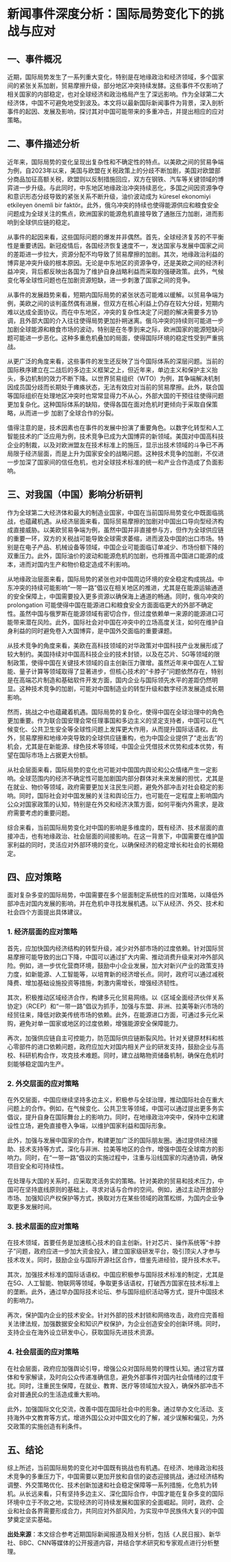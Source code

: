 # 新闻事件深度分析：国际局势变化下的挑战与应对

## 一、事件概况

近期，国际局势发生了一系列重大变化，特别是在地缘政治和经济领域，多个国家间的紧张关系加剧，贸易摩擦升级，部分地区冲突持续发酵。这些事件不仅影响了相关国家的内部稳定，也对全球经济和政治格局产生了深远影响。作为全球第二大经济体，中国不可避免地受到波及。本文将以最新国际新闻事件为背景，深入剖析事件的起因、发展及影响，探讨其对中国可能带来的多重冲击，并提出相应的应对策略。

## 二、事件描述分析

近年来，国际局势的变化呈现出复杂性和不确定性的特点。以美欧之间的贸易争端为例，自2023年以来，美国与欧盟在关税政策上的分歧不断加剧，美国对欧盟部分商品加征高额关税，欧盟则以反制措施回应，双方在钢铁、汽车等关键领域的博弈进一步升级。与此同时，中东地区地缘政治冲突持续恶化，多国之间因资源争夺和意识形态分歧导致的紧张关系不断升级，油价波动成为 küresel ekonomiyi etkileyen önemli bir faktör。此外，俄乌冲突的持续也使得能源供应和粮食安全问题成为全球关注的焦点，欧洲国家的能源危机直接导致了通胀压力加剧，进而影响到全球供应链的稳定。

从事件的起因来看，这些国际问题的爆发并非偶然。首先，全球经济复苏的不平衡性是重要诱因。新冠疫情后，各国经济恢复速度不一，发达国家与发展中国家之间的差距进一步拉大，资源分配不均导致了贸易摩擦的加剧。其次，地缘政治利益的博弈是冲突升级的根本原因。无论是中东地区的资源争夺，还是美欧之间的经济利益冲突，背后都反映出各国为了维护自身战略利益而采取的强硬政策。此外，气候变化等全球性问题也在加剧资源短缺，进一步刺激了国家之间的竞争。

从事件的发展趋势来看，短期内国际局势的紧张状态可能难以缓解。以贸易争端为例，美欧之间的谈判虽然偶有进展，但双方在核心利益上仍存在较大分歧，短期内难以达成全面协议。而在中东地区，冲突的复杂性决定了问题的解决需要多方协调，且外部大国的介入往往使得局势更加扑朔迷离。俄乌冲突的持续则可能进一步加剧全球能源和粮食市场的波动，特别是在冬季到来之际，欧洲国家的能源短缺问题可能进一步恶化。这种多重危机叠加的局面，使得国际环境的稳定性受到严重挑战。

从更广泛的角度来看，这些事件的发生还反映了当今国际体系的深层问题。当前的国际秩序建立在二战后的多边主义框架之上，但近年来，单边主义和保护主义抬头，多边机制的效力不断下降。以世界贸易组织（WTO）为例，其争端解决机制因成员国分歧而长期处于瘫痪状态，无法有效应对当前的贸易摩擦。此外，联合国等国际组织在处理地区冲突时也常常显得力不从心，外部大国的干预往往使得问题更加复杂化。这种国际体系的缺陷，使得各国在面对危机时更倾向于采取自保策略，从而进一步 加剧了全球合作的分裂。

值得注意的是，技术因素也在事件的发展中扮演了重要角色。以数字化转型和人工智能技术的广泛应用为例，技术竞争已成为大国博弈的新领域。美国对中国高科技企业的制裁，以及对欧洲盟友在技术标准上的施压，显示出技术领域的斗争已不再局限于经济层面，而是上升为国家安全的战略问题。这种技术竞争的加剧，不仅进一步加深了国家间的信任危机，也对全球技术标准的统一和产业合作造成了负面影响。

## 三、对我国（中国）影响分析研判

作为全球第二大经济体和最大的制造业国家，中国在当前国际局势变化中既面临挑战，也蕴藏机遇。从经济层面来看，国际贸易摩擦的加剧对中国出口导向型经济构成直接威胁。以美欧贸易争端为例，虽然中国并非直接参与方，但作为全球供应链的重要一环，双方的关税战可能导致全球需求萎缩，进而波及中国的出口市场。特别是在电子产品、机械设备等领域，中国企业可能面临订单减少、市场份额下降的双重压力。此外，国际油价的波动和能源危机的加剧，也将推高中国进口能源的成本，进而对国内生产和物价稳定造成不利影响。

从地缘政治层面来看，国际局势的紧张也对中国周边环境的安全稳定构成挑战。中东冲突的持续可能影响“一带一路”倡议在相关地区的推进，尤其是在能源运输通道的安全保障上，中国需要投入更多资源以确保海上通道的畅通。同时，俄乌冲突的 prolongation 可能使得中国在能源进口和粮食安全方面面临更大的外部不确定性。虽然中国与俄罗斯在能源领域有密切合作，但过度依赖单一来源的能源进口可能带来潜在风险。此外，国际社会对中国在冲突中的立场高度关注，如何在维护自身利益的同时避免卷入大国博弈，是中国外交面临的重要课题。

从技术竞争的角度来看，美欧在高科技领域的对华政策对中国科技产业发展形成了较大制约。美国持续对中国高科技企业的技术封锁，以及在芯片、5G等领域的限制政策，使得中国在关键技术领域的自主创新压力骤增。虽然近年来中国在人工智能、量子计算等领域取得了显著进步，但核心技术的“卡脖子”问题依然存在，特别是在高端芯片制造和基础软件开发方面，国内企业与国际领先水平的差距仍然明显。这种技术竞争的加剧，可能对中国制造业的转型升级和数字经济发展造成长期影响。

然而，挑战之中也蕴藏着机遇。国际局势的复杂化，使得中国在全球治理中的角色更加重要。作为联合国安理会常任理事国和多边主义的坚定支持者，中国可以在气候变化、公共卫生安全等全球性问题上发挥更大作用，从而提升国际话语权。此外，贸易摩擦和地缘冲突导致的全球供应链重构，也为中国企业提供了“走出去”的机会，尤其是在新能源、绿色技术等领域，中国企业凭借技术优势和成本优势，有望在国际市场上占据更大份额。

从社会层面来看，国际局势的变化也可能对中国国内舆论和公众情绪产生一定影响。全球范围内的经济不确定性可能加剧国内部分群体对未来发展的担忧，尤其是在就业、物价等领域，政府需要更加关注民生问题，避免外部冲击对社会稳定的影响。同时，国际社会对中国发展的关注和舆论压力，也可能在一定程度上影响国内公众对国家政策的认知，特别是在外交和经济决策方面，如何平衡内外需求，是政府需要考虑的重要问题。

综合来看，当前国际局势变化对中国的影响是多维度的，既有经济、技术层面的直接冲击，也有地缘政治、社会层面的间接影响。在这一背景下，中国需要在维护国家利益的同时，灵活应对外部环境的变化，以确保经济的稳定增长和社会的长期稳定。

## 四、应对策略

面对复杂多变的国际局势，中国需要在多个层面制定系统性的应对策略，以降低外部冲击对国内发展的影响，并在危机中寻找发展机遇。以下从经济、外交、技术和社会四个方面提出具体建议。

### 1. 经济层面的应对策略

首先，应加快国内经济结构的转型升级，减少对外部市场的过度依赖。针对国际贸易摩擦可能导致的出口下降，中国可以通过扩大内需、推动消费升级来对冲外部风险。例如，进一步优化营商环境，鼓励中小企业发展，加大对新兴产业的政策支持力度，如新能源、人工智能等，以培育新的经济增长点。同时，政府可以通过减税降费、增加基础设施投资等措施，刺激内需增长，增强经济韧性。

其次，积极推动区域经济合作，构建多元化贸易网络。以《区域全面经济伙伴关系协定》（RCEP）和“一带一路”倡议为抓手，加强与东盟、非洲、拉美等新兴市场的经贸往来，降低对欧美传统市场的依赖。此外，在能源进口方面，可通过多元化采购，避免对单一国家或地区的过度依赖，增强能源安全保障能力。

再次，加强供应链自主可控能力，防范国际供应链断裂风险。针对关键原材料和核心零部件的进口依赖问题，政府应加大对国内相关产业的研发支持，鼓励企业与高校、科研机构合作，攻克技术难题。同时，建立战略物资储备机制，确保在危机时刻能够稳定国内生产。

### 2. 外交层面的应对策略

在外交层面，中国应继续坚持多边主义，积极参与全球治理，推动国际社会在重大问题上的合作。例如，在气候变化、公共卫生等领域，中国可以通过提出更多务实倡议，提升自身在国际舞台上的影响力。同时，在地缘政治冲突中，保持中立和建设性立场，避免直接卷入争端，以维护国家利益和国际形象。

此外，加强与发展中国家的合作，构建更加广泛的国际朋友圈。通过提供经济援助、技术支持等方式，深化与非洲、拉美等地区的合作，增强中国在全球南方的影响力。同时，在“一带一路”倡议的实施过程中，注重与沿线国家的沟通协调，确保项目安全和可持续性。

在处理与大国的关系时，应采取灵活务实的策略。针对美欧的贸易和技术压力，中国可在坚持底线原则的基础上，寻求对话与合作的空间。例如，通过主动开放部分市场、加强知识产权保护等方式，换取对方在某些领域的政策松绑，为国内企业争取更多发展时间。

### 3. 技术层面的应对策略

在技术领域，首要任务是加速核心技术的自主创新。针对芯片、操作系统等“卡脖子”问题，政府应进一步加大资金投入，建立国家级研发平台，吸引顶尖人才参与技术攻关。同时，鼓励企业与国际开源社区合作，借鉴先进经验，提升技术水平。

其次，加强技术标准的国际话语权。中国应积极参与国际技术标准的制定，尤其是在5G、人工智能、物联网等领域，争取更多话语权，打破西方国家在技术标准上的垄断。此外，通过举办国际技术论坛、参与国际组织活动等方式，提升中国技术的影响力。

再次，保护国内企业的技术安全。针对外部的技术封锁和网络攻击，政府应完善相关法律法规，加强数据安全和知识产权保护，为企业创造安全的创新环境。同时，支持企业在海外设立研发中心，获取国际先进技术资源。

### 4. 社会层面的应对策略

在社会层面，政府应加强舆论引导，增强公众对国际局势的理性认知。通过官方媒体和专家解读，及时向公众传递准确信息，避免外部事件对国内社会情绪的过度干扰。同时，注重民生保障，在就业、教育、医疗等领域加大投入，确保外部冲击不会对普通民众的生活造成重大影响。

此外，加强国际文化交流，改善中国在国际社会中的形象。通过举办文化活动、支持海外中文教育等方式，增进外国公众对中国文化的了解，减少误解和偏见，为外交政策的实施创造有利条件。

## 五、结论

综上所述，当前国际局势的变化对中国既有挑战也有机遇。在经济、地缘政治和技术竞争的多重压力下，中国需要以更加开放和自信的姿态迎接挑战，通过经济结构调整、外交策略优化、技术创新加速和社会稳定保障等一系列措施，化危机为转机。从长远来看，只有坚持多边主义、深化国际合作，中国才能在复杂多变的国际环境中立于不败之地，实现经济的可持续发展和国家的全面崛起。同时，政府、企业和社会各界需要形成合力，共同应对外部风险，为实现中华民族伟大复兴的中国梦奠定坚实基础。

**出处来源**：本文综合参考近期国际新闻报道及相关分析，包括《人民日报》、新华社、BBC、CNN等媒体的公开报道内容，并结合学术研究和专家观点进行分析整理。